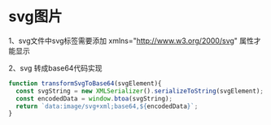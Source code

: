 # svg图片

1、svg文件中svg标签需要添加 xmlns="http://www.w3.org/2000/svg" 属性才能显示



2、svg 转成base64代码实现

```js
function transformSvgToBase64(svgElement){
  const svgString = new XMLSerializer().serializeToString(svgElement);
  const encodedData = window.btoa(svgString);
  return `data:image/svg+xml;base64,${encodedData}`;
}
```